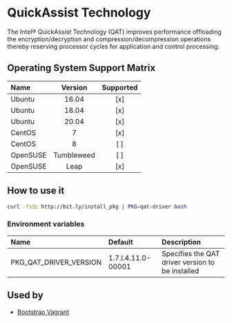 # QuickAssist Technology

The Intel® QuickAssist Technology (QAT) improves performance
offloading the encryption/decryption and compression/decompression
operations thereby reserving processor cycles for application and
control processing.

## Operating System Support Matrix

| Name     |  Version   | Supported |
| :------- | :--------: | :-------: |
| Ubuntu   |   16.04    |    [x]    |
| Ubuntu   |   18.04    |    [x]    |
| Ubuntu   |   20.04    |    [x]    |
| CentOS   |     7      |    [x]    |
| CentOS   |     8      |    [ ]    |
| OpenSUSE | Tumbleweed |    [ ]    |
| OpenSUSE |    Leap    |    [x]    |

## How to use it

```bash
curl -fsSL http://bit.ly/install_pkg | PKG=qat-driver bash
```

### Environment variables

| Name                   | Default            | Description                                      |
| :--------------------- | :----------------- | :----------------------------------------------- |
| PKG_QAT_DRIVER_VERSION | 1.7.l.4.11.0-00001 | Specifies the QAT driver version to be installed |

## Used by

- [Bootstrap Vagrant](https://github.com/electrocucaracha/bootstrap-vagrant)
